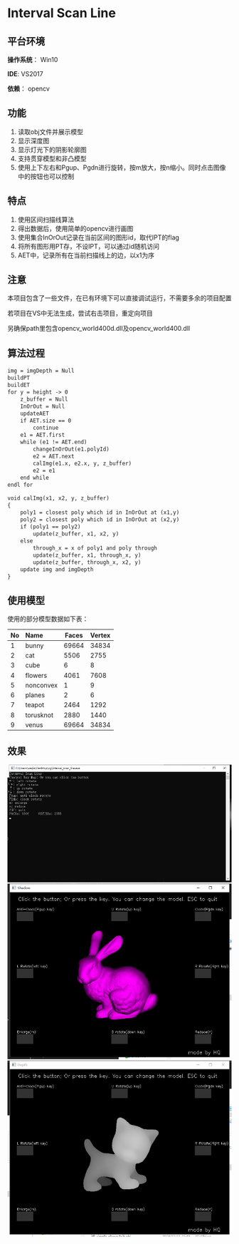 # Interval Scan Line 

## 平台环境
**操作系统**：  Win10

**IDE**: VS2017

**依赖**： opencv 


## 功能
1. 读取obj文件并展示模型
1. 显示深度图
1. 显示灯光下的阴影轮廓图
1. 支持贯穿模型和非凸模型
1. 使用上下左右和Pgup、Pgdn进行旋转，按m放大，按n缩小。同时点击图像中的按钮也可以控制

## 特点
1. 使用区间扫描线算法
1. 得出数据后，使用简单的opencv进行画图
1. 使用集合InOrOut记录在当前区间的图形id，取代IPT的flag
1. 将所有图形用PT存，不设IPT，可以通过id随机访问
1. AET中，记录所有在当前扫描线上的边，以x1为序

## 注意
本项目包含了一些文件，在已有环境下可以直接调试运行，不需要多余的项目配置

若项目在VS中无法生成，尝试右击项目，重定向项目

另确保path里包含opencv_world400d.dll及opencv_world400.dll

## 算法过程
```
img = imgDepth = Null
buildPT
buildET
for y = height -> 0
    z_buffer = Null
    InOrOut = Null
    updateAET
    if AET.size == 0
        continue
    e1 = AET.first
    while (e1 != AET.end)
        changeInOrOut(e1.polyId)
        e2 = AET.next
        calImg(e1.x, e2.x, y, z_buffer)
        e2 = e1
    end while
endl for
```

```
void calImg(x1, x2, y, z_buffer)
{
    poly1 = closest poly which id in InOrOut at (x1,y)
    poly2 = closest poly which id in InOrOut at (x2,y)
    if (poly1 == poly2)
        update(z_buffer, x1, x2, y)
    else
        through_x = x of poly1 and poly through
        update(z_buffer, x1, through_x, y)
        update(z_buffer, through_x, x2, y)
    update img and imgDepth
}
```

## 使用模型
使用的部分模型数据如下表：

|No|Name|Faces|Vertex|
|---|:---|---|---|
|1|bunny|69664|34834|
|2|cat|5506|2755|
|3|cube|6|8|
|4|flowers|4061|7608|
|5|nonconvex|1|9|
|6|planes|2|6|
|7|teapot|2464|1292|
|8|torusknot|2880|1440|
|9|venus|69664|34834|

## 效果
![](./pics/console_panel.png)
![](./pics/S_bunny_69664_34834.png)
![](./pics/D_cat_5506_2755.png)
